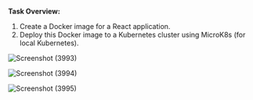 **Task Overview:**
1. Create a Docker image for a React application.
2. Deploy this Docker image to a Kubernetes cluster using MicroK8s (for local Kubernetes).


![Screenshot (3993)](https://github.com/user-attachments/assets/8322a51b-10fe-404e-ae9f-52e250a74232)

![Screenshot (3994)](https://github.com/user-attachments/assets/064b6b36-8fd1-4419-bf78-6b79f0e99699)

![Screenshot (3995)](https://github.com/user-attachments/assets/b94bdca5-4eff-4180-aa0d-7da314cc9664)






